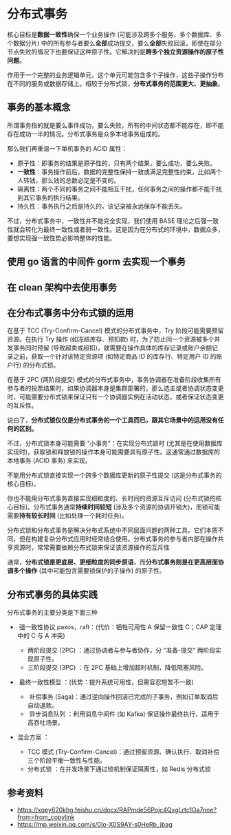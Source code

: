 <!--
 * @Author: shgopher shgopher@gmail.com
 * @Date: 2025-04-16 16:26:32
 * @LastEditors: shgopher shgopher@gmail.com
 * @LastEditTime: 2025-07-22 10:29:30
 * @FilePath: /luban/系统设计基础/分布式/分布式组件/分布式事务/README.md
 * @Description: 
 * 
 * Copyright (c) 2025 by shgopher, All Rights Reserved. 
-->
# 分布式事务
核心目标是**数据一致性**确保一个业务操作 (可能涉及跨多个服务、多个数据库、多个数据分片) 中的所有参与者要么**全部**成功提交，要么**全部**失败回滚，即使在部分节点失败的情况下也要保证这种原子性。它解决的是**跨多个独立资源操作的原子性问题**。

作用于一个完整的业务逻辑单元，这个单元可能包含多个子操作，这些子操作分布在不同的服务或数据存储上。相较于分布式锁，**分布式事务的范围更大、更抽象**。

## 事务的基本概念
所谓事务指的就是要么事件成功，要么失败，所有的中间状态都不能存在，即不能存在成功一半的情况。分布式事务是众多本地事务组成的。

那么我们再重温一下单机事务的 ACID 属性：
- 原子性：即事务的结果是原子性的，只有两个结果，要么成功，要么失败。
- **一致性**：事务操作前后，数据的完整性保持一致或满足完整性约束，比如两个人转钱，那么钱的总数必定是不变的。
- 隔离性：两个不同的事务之间不能相互干扰，任何事务之间的操作都不能干扰到其它事务的执行结果。
- 持久性：事务执行之后是持久的，该记录被永远保存不能丢失。

不过，分布式事务中，一致性并不能完全实现，我们使用 BASE 理论之后强一致性就会转化为最终一致性或者弱一致性。这是因为在分布式的环境中，数据众多，要想实现强一致性势必影响整体的性能。

## 使用 go 语言的中间件 gorm 去实现一个事务

## 在 clean 架构中去使用事务

## 在分布式事务中分布式锁的运用
在基于 TCC (Try-Confirm-Cancel) 模式的分布式事务中，Try 阶段可能需要预留资源。在执行 Try 操作 (如冻结库存、预扣款) 时，为了防止同一个资源被多个并发事务同时预留 (导致超卖或超扣)，就需要在操作具体的库存记录或账户余额记录之前，获取一个针对该特定资源项 (如特定商品 ID 的库存行、特定用户 ID 的账户行) 的分布式锁。

在基于 2PC (两阶段提交) 模式的分布式事务中，事务协调器在准备阶段收集所有参与者的投票结果时，如果协调器本身是集群部署的，那么选主或者协调状态变更时，可能需要分布式锁来保证只有一个协调器实例在活动状态，或者保证状态变更的互斥性。

说白了，**分布式锁仅仅是分布式事务的一个工具而已，跟其它场景中的运用没有任何的区别。**

不过，分布式锁本身可能需要 “小事务”：在实现分布式锁时 (尤其是在使用数据库实现时)，获取锁和释放锁的操作本身可能需要具有原子性。这通常通过数据库的本地事务 (ACID 事务) 来实现。

不能用分布式锁直接实现一个跨多个数据库更新的原子性提交 (这是分布式事务的核心目标)。

你也不能用分布式事务直接实现细粒度的、长时间的资源互斥访问 (分布式锁的核心目标)。分布式事务通常**持续时间较短** (涉及多个资源的协调开销大)，而锁可能需要**持有较长时间** (比如处理一个耗时任务)。

分布式锁和分布式事务是解决分布式系统中不同层面问题的两种工具。它们本质不同，但在构建复杂分布式应用时经常结合使用。分布式事务的参与者内部在操作共享资源时，常常需要依赖分布式锁来保证该资源操作的互斥性

通常，**分布式锁是更底层、更细粒度的同步原语**，而**分布式事务则是在更高层面协调多个操作** (其中可能包含需要锁保护的子操作) 的原子性。
## 分布式事务的具体实践
分布式事务的主要分类是下面三种

- ​​ 强一致性协议 paxos，raft​​：(代价：牺牲可用性 A 保留一致性 C；CAP 定理中的 C 与 A 冲突)
  - 两阶段提交 (2PC) ​​：通过协调者与参与者协作，分 “准备-提交” 两阶段实现原子性。
  - 三阶段提交 (3PC) ​​：在 2PC 基础上增加超时机制，降低阻塞风险。

- ​ 最终一致性模型 ​​：(优势：提升系统可用性，但需容忍短暂不一致)
  - ​ 补偿事务 (Saga) ​​：通过逆向操作回滚已完成的子事务，例如订单取消后自动退款。
  - ​ 异步消息队列 ​​：利用消息中间件 (如 Kafka) 保证操作最终执行，适用于高吞吐场景。
  
- 混合方案 ​​：
  - TCC 模式 (Try-Confirm-Cancel) ​​：通过预留资源、确认执行、取消补偿三个阶段平衡一致性与性能。
  - 分布式锁 ​​：在并发场景下通过锁机制保证隔离性，如 Redis 分布式锁
## 参考资料
- https://xqey620khg.feishu.cn/docx/RAPmde56Pojc4QxgLrtc1Ga7noe?from=from_copylink
- https://mp.weixin.qq.com/s/0Io-X0S9AY-s0HeRb_jbag

